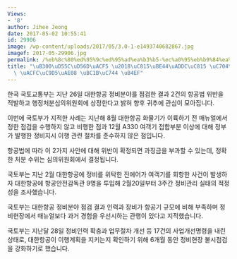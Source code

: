 ```yaml
---
Views:
- '8'
author: Jihee Jeong
date: 2017-05-02 10:55:41
id: 29906
image: /wp-content/uploads/2017/05/3.0-1-e1493740682867.jpg
imagef: 2017-05-29906.jpg
permalink: /%eb%8c%80%ed%95%9c%ed%95%ad%ea%b3%b5-%ec%a0%95%eb%b9%84%ea%b7%9c%ec%a0%95-%ec%9c%84%eb%b0%98-%ea%b3%bc%ec%a7%95%ea%b8%88-%eb%b0%9b%ec%9d%84-%eb%93%af/
title: "\uB300\uD55C\uD56D\uACF5 \u2018\uC815\uBE44\uADDC\uC815 \uC704\uBC18\u2019\
  \ \uACFC\uC9D5\uAE08 \uBC1B\uC744 \uB4EF"
---
```


한국 국토교통부는 지난 26일 대한항공 정비분야를 점검한 결과 2건의 항공법 위반을 적발하고 행정처분심의위원회에 상정한다고 밝혀 향후 귀추에 관심이 모아집니다.

이번에 국토부가 지적한 사례는 지난해 8월 대한항공 화물기가 이륙하기 전 매뉴얼에서 정한 점검을 수행하지 않고 비행한 점과 12월 A330 여객기 접합부분 이상에 대해 정부가 발행한 정비지시 이행 관련 절차를 준수하지 않은 점입니다.

항공법에 따라 이 2가지 사안에 대해 위반이 확정되면 과징금을 부과할 수 있는데, 정확한 처분 수위는 심의위원회에서 결정됩니다.

국토부는 지난 2월 대한항공에 정비를 위탁한 진에어가 여객기를 회항한 사건이 발생하자 대한항공에 항공안전감독관 9명을 투입해 2월20일부터 3주간 정비관리 실태의 적정성을 조사했습니다.

국토부는 대한항공 정비분야 점검 결과 인력과 장비가 항공기 규모에 비해 부족하며 정비현장에서 매뉴얼보다 과거 경험을 우선시하는 관행이 있다고 지적했습니다.

국토부는 지난달 28일 정비인력 확충과 업무절차 개선 등 17건의 사업개선명령을 내린 상태로, 대한항공이 이행계획을 지키는지 확인하기 위해 6개월 동안 정비현장 불시점검을 강화하기로 했습니다.